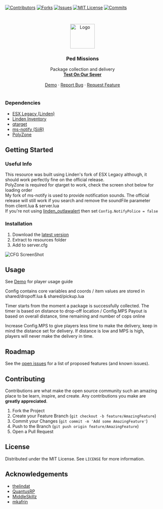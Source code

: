 [![Contributors][contributors-shield]][contributors-url]
[![Forks][forks-shield]][forks-url]
[![Issues][issues-shield]][issues-url]
[![MIT License][license-shield]][license-url]
[![Commits][commit-shield]][commit-url]



<!-- PROJECT LOGO -->
<br />
<p align="center">
  <a href="https://github.com/SiiR-Affinity/siir_pedMissions">
    <img src="https://avatars.githubusercontent.com/u/84356463?v=4" alt="Logo" width="80" height="80">
  </a>

  <h3 align="center">Ped Missions</h3>

  <p align="center">
    Package collection and delivery
    <br />
    <a href="cfx.re/join/5vlpjr"><strong>Test On Our Sever</strong></a>
    <br />
    <br />
    <a href="https://www.youtube.com/watch?v=El7rCIKrfG4&ab_channel=AffinityRoleplay">Demo</a>
    ·
    <a href="https://github.com/SiiR-Affinity/siir_pedMissions/issues">Report Bug</a>
    ·
    <a href="https://github.com/SiiR-Affinity/siir_pedMissions/issues">Request Feature</a>
    <br />
    <br />
  </p>
</p>

### Dependencies

* [ESX Legacy (Linden)](https://github.com/thelindat/esx-legacy)
* [Linden Inventory](https://github.com/thelindat/linden_inventory)
* [qtarget](https://github.com/QuantusRP/qtarget)
* [ms-notify (SiiR)](https://github.com/SiiR-Affinity/ms-notify)
* [PolyZone](https://github.com/mkafrin/PolyZone)



<!-- GETTING STARTED -->
## Getting Started

### Useful Info

This resource was built using Linden's fork of ESX Legacy although, it should work perfectly fine on the official release.
<br />
PolyZone is required for qtarget to work, check the screen shot below for loading order
<br />
My fork of ms-notify is used to provide notification sounds. The official release will still work if you search and remove the soundFile parameter from client.lua & server.lua
<br />
If you're not using <a href="https://github.com/thelindat/linden_outlawalert">linden_outlawalert</a> then set `Config.NotifyPolice = false`

### Installation

1. Download the <a href="https://github.com/SiiR-Affinity/siir_pedMissions/archive/refs/heads/master.zip">latest version</a>
2. Extract to resources folder
3. Add to server.cfg

![CFG ScreenShot][config-screenshot]



<!-- USAGE EXAMPLES -->
## Usage

See <a href="https://www.youtube.com/watch?v=El7rCIKrfG4&ab_channel=AffinityRoleplay">Demo</a> for player usage guide

Config contains core variables and coords / item values are stored in shared/dropoff.lua & shared/pickup.lua

Timer starts from the moment a package is successfully collected. The timer is based on distance to drop-off location / Config.MPS
Payout is based on overall distance, time remaining and number of cops online

Increase Config.MPS to give players less time to make the delivery, keep in mind the distance set for delivery. If distance is low and MPS is high, players will never make the delivery in time.


<!-- ROADMAP -->
## Roadmap

See the [open issues](https://github.com/SiiR-Affinity/siir_pedMissions/issues) for a list of proposed features (and known issues).



<!-- CONTRIBUTING -->
## Contributing

Contributions are what make the open source community such an amazing place to be learn, inspire, and create. Any contributions you make are **greatly appreciated**.

1. Fork the Project
2. Create your Feature Branch (`git checkout -b feature/AmazingFeature`)
3. Commit your Changes (`git commit -m 'Add some AmazingFeature'`)
4. Push to the Branch (`git push origin feature/AmazingFeature`)
5. Open a Pull Request



<!-- LICENSE -->
## License

Distributed under the MIT License. See `LICENSE` for more information.

<!-- ACKNOWLEDGEMENTS -->
## Acknowledgements

* [thelindat](https://github.com/thelindat/esx-legacy)
* [QuantusRP](https://github.com/thelindat/linden_inventory)
* [MiddleSkillz](https://github.com/MiddleSkillz/ms-notify)
* [mkafrin](https://github.com/mkafrin/PolyZone)

[contributors-shield]: https://img.shields.io/github/contributors/SiiR-Affinity/siir_pedMissions.svg?style=for-the-badge
[contributors-url]: https://github.com/SiiR-Affinity/siir_pedMissions/graphs/contributors
[forks-shield]: https://img.shields.io/github/forks/SiiR-Affinity/siir_pedMissions.svg?style=for-the-badge
[forks-url]: https://github.com/SiiR-Affinity/siir_pedMissions/network/members
[stars-shield]: https://img.shields.io/github/stars/SiiR-Affinity/siir_pedMissions.svg?style=for-the-badge
[stars-url]: https://github.com/SiiR-Affinity/siir_pedMissions/stargazers
[issues-shield]: https://img.shields.io/github/issues/SiiR-Affinity/siir_pedMissions.svg?style=for-the-badge
[issues-url]: https://github.com/SiiR-Affinity/siir_pedMissions/issues
[license-shield]: https://img.shields.io/github/license/SiiR-Affinity/siir_pedMissions.svg?style=for-the-badge
[license-url]: https://github.com/SiiR-Affinity/siir_pedMissions/blob/master/LICENSE.txt
[commit-shield]: https://img.shields.io/github/last-commit/SiiR-Affinity/siir_pedMissions?style=for-the-badge
[commit-url]: https://github.com/SiiR-Affinity/siir_pedMissions/commits/master
[config-screenshot]: https://i.imgur.com/u3J54F4.png